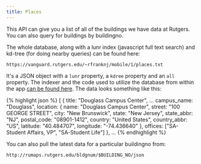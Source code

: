 ```yaml
---
title: Places
---
```

This API can give you a list of all of the buildings we have data at Rutgers.
You can also query for buildings by buildingno.

The whole database, along with a lunr index (javascript full text search) and
kd-tree (for doing nearby queries) can be found here:

    https://vanguard.rutgers.edu/~rfranknj/mobile/1/places.txt

It's a JSON object with a `lunr` property, a `kdree` property and an `all`
property. The indexer and the code used to utilize the database from within the
app [can be found here](https://github.com/oss/placesindex). The data looks
something like this:

{% highlight json %}
[
    {
        title: "Douglass Campus Center",
        ...
        campus_name: "Douglass",
        location: {
            name: "Douglass Campus Center",
            street: "100 GEORGE STREET",
            city: "New Brunswick",
            state: "New Jersey",
            state_abbr: "NJ",
            postal_code: "08901-1412",
            country: "United States",
            country_abbr: "US",
            latitude: "40.484707",
            longitude: "-74.436640"
        },
        offices: ["SA-Student Affairs, VP", "SA-Student Life"]
    },
    ...
{% endhighlight %}

You can also pull the latest data for a particular buildingno from:

    http://rumaps.rutgers.edu/bldgnum/$BUILDING_NO/json
